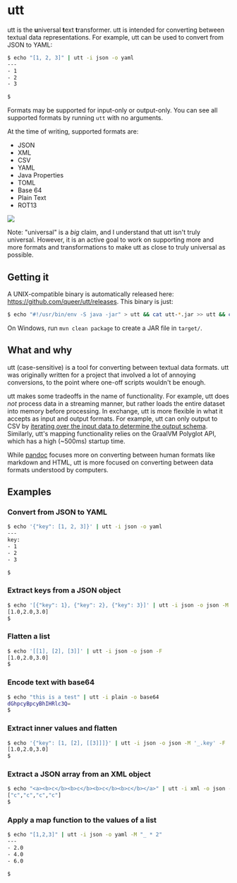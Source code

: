 # utt

utt is the **u**niversal **t**ext **t**ransformer. utt is intended for
converting between textual data representations. For example, utt can be used
to convert from JSON to YAML:

```bash
$ echo "[1, 2, 3]" | utt -i json -o yaml
---
- 1
- 2
- 3

$ 
```

Formats may be supported for input-only or output-only. You can see all
supported formats by running `utt` with no arguments.

At the time of writing, supported formats are:
- JSON
- XML
- CSV
- YAML
- Java Properties
- TOML
- Base 64
- Plain Text
- ROT13

![](https://cdn.mewna.xyz/2022/03/12/nlJHwWjsqe8rg.png)

Note: "universal" is a *big* claim, and I understand that utt isn't truly
universal. However, it is an active goal to work on supporting more and more
formats and transformations to make utt as close to truly universal as
possible.

## Getting it

A UNIX-compatible binary is automatically released here: https://github.com/queer/utt/releases.
This binary is just:
```bash
$ echo "#!/usr/bin/env -S java -jar" > utt && cat utt-*.jar >> utt && chmod +x utt
```

On Windows, run `mvn clean package` to create a JAR file in `target/`.

## What and why

utt (case-sensitive) is a tool for converting between textual data formats. utt
was originally written for a project that involved a lot of annoying
conversions, to the point where one-off scripts wouldn't be enough. 

utt makes some tradeoffs in the name of functionality. For example, utt does
*not* process data in a streaming manner, but rather loads the entire dataset
into memory before processing. In exchange, utt is more flexible in what it
accepts as input and output formats. For example, utt can only output to CSV by
[iterating over the input data to determine the output schema](https://github.com/queer/utt/blob/ffb886a64ecc24cf1320cf8adf5ec02cd9ad8221/src/main/java/gg/amy/utt/transform/impl/CsvTransformer.java#L34-L89).
Similarly, utt's mapping functionality relies on the GraalVM Polyglot API,
which has a high (~500ms) startup time.

While [pandoc](https://pandoc.org/) focuses more on converting between human
formats like markdown and HTML, utt is more focused on converting between data
formats understood by computers.

## Examples

### Convert from JSON to YAML

```bash
$ echo '{"key": [1, 2, 3]}' | utt -i json -o yaml
---
key:
- 1
- 2
- 3

$
```

### Extract keys from a JSON object

```bash
$ echo '[{"key": 1}, {"key": 2}, {"key": 3}]' | utt -i json -o json -M '_.key'
[1.0,2.0,3.0]
$
```

### Flatten a list

```bash
$ echo '[[1], [2], [3]]' | utt -i json -o json -F
[1.0,2.0,3.0]
$
```

### Encode text with base64

```bash
$ echo "this is a test" | utt -i plain -o base64
dGhpcyBpcyBhIHRlc3Q=
$
```

### Extract inner values and flatten

```bash
$ echo '{"key": [1, [2], [[3]]]}' | utt -i json -o json -M '_.key' -F
[1.0,2.0,3.0]
$ 
```

### Extract a JSON array from an XML object

```bash
$ echo "<a><b>c</b><b>c</b><b>c</b><b>c</b></a>" | utt -i xml -o json -M '$.b'
["c","c","c","c"]
$
```

### Apply a map function to the values of a list

```bash
$ echo "[1,2,3]" | utt -i json -o yaml -M "_ * 2"
---
- 2.0
- 4.0
- 6.0

$
```
